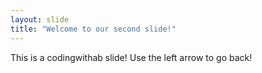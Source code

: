 ```yaml
---
layout: slide
title: "Welcome to our second slide!"
---
```

This is a codingwithab slide!
Use the left arrow to go back!